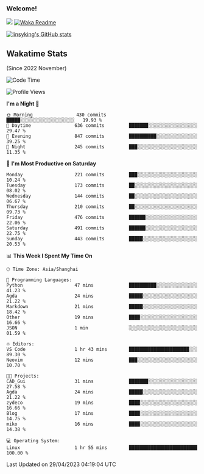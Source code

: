 ### Welcome!

![](https://visitor-badge.glitch.me/badge?page_id=linsyking.linsyking)
[![Waka Readme](https://github.com/linsyking/linsyking/actions/workflows/waka-readme.yml/badge.svg)](https://github.com/linsyking/linsyking/actions/workflows/waka-readme.yml)

[![linsyking's GitHub stats](https://github-readme-stats.vercel.app/api?username=linsyking&show_icons=true&theme=onedark)](https://github.com/anuraghazra/github-readme-stats)

## Wakatime Stats

(Since 2022 November)

<!--START_SECTION:waka-->
![Code Time](http://img.shields.io/badge/Code%20Time-306%20hrs%2042%20mins-blue)

![Profile Views](http://img.shields.io/badge/Profile%20Views-3-blue)

**I'm a Night 🦉** 

```text
🌞 Morning                430 commits         █████░░░░░░░░░░░░░░░░░░░░   19.93 % 
🌆 Daytime                636 commits         ███████░░░░░░░░░░░░░░░░░░   29.47 % 
🌃 Evening                847 commits         ██████████░░░░░░░░░░░░░░░   39.25 % 
🌙 Night                  245 commits         ███░░░░░░░░░░░░░░░░░░░░░░   11.35 % 
```
📅 **I'm Most Productive on Saturday** 

```text
Monday                   221 commits         ███░░░░░░░░░░░░░░░░░░░░░░   10.24 % 
Tuesday                  173 commits         ██░░░░░░░░░░░░░░░░░░░░░░░   08.02 % 
Wednesday                144 commits         ██░░░░░░░░░░░░░░░░░░░░░░░   06.67 % 
Thursday                 210 commits         ██░░░░░░░░░░░░░░░░░░░░░░░   09.73 % 
Friday                   476 commits         ██████░░░░░░░░░░░░░░░░░░░   22.06 % 
Saturday                 491 commits         ██████░░░░░░░░░░░░░░░░░░░   22.75 % 
Sunday                   443 commits         █████░░░░░░░░░░░░░░░░░░░░   20.53 % 
```


📊 **This Week I Spent My Time On** 

```text
🕑︎ Time Zone: Asia/Shanghai

💬 Programming Languages: 
Python                   47 mins             ██████████░░░░░░░░░░░░░░░   41.23 % 
Agda                     24 mins             █████░░░░░░░░░░░░░░░░░░░░   21.22 % 
Markdown                 21 mins             █████░░░░░░░░░░░░░░░░░░░░   18.42 % 
Other                    19 mins             ████░░░░░░░░░░░░░░░░░░░░░   16.66 % 
JSON                     1 min               ░░░░░░░░░░░░░░░░░░░░░░░░░   01.59 % 

🔥 Editors: 
VS Code                  1 hr 43 mins        ██████████████████████░░░   89.30 % 
Neovim                   12 mins             ███░░░░░░░░░░░░░░░░░░░░░░   10.70 % 

🐱‍💻 Projects: 
CAD_Gui                  31 mins             ███████░░░░░░░░░░░░░░░░░░   27.58 % 
Agda                     24 mins             █████░░░░░░░░░░░░░░░░░░░░   21.22 % 
zydeco                   19 mins             ████░░░░░░░░░░░░░░░░░░░░░   16.66 % 
Blog                     17 mins             ████░░░░░░░░░░░░░░░░░░░░░   14.75 % 
miko                     16 mins             ████░░░░░░░░░░░░░░░░░░░░░   14.38 % 

💻 Operating System: 
Linux                    1 hr 55 mins        █████████████████████████   100.00 % 
```


 Last Updated on 29/04/2023 04:19:04 UTC
<!--END_SECTION:waka-->
